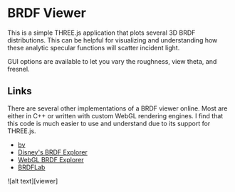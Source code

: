 
BRDF Viewer
===========

This is a simple THREE.js application that plots several 3D BRDF distributions. This can be helpful for visualizing and understanding how these analytic specular functions will scatter incident light.

GUI options are available to let you vary the roughness, view theta, and fresnel.

Links
-----

There are several other implementations of a BRDF viewer online. Most are either in C++ or written with custom WebGL rendering engines. I find that this code is much easier to use and understand due to its support for THREE.js.

* [bv](http://www.graphics.stanford.edu/~smr/brdf/bv/)
* [Disney's BRDF Explorer](https://www.disneyanimation.com/technology/brdf.html)
* [WebGL BRDF Explorer](https://depot.floored.com/brdf_explorer)
* [BRDFLab](http://brdflab.sourceforge.net/)

![alt text][viewer]